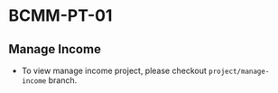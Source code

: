 # BCMM-PT-01

## Manage Income

- To view manage income project, please checkout `project/manage-income` branch.
